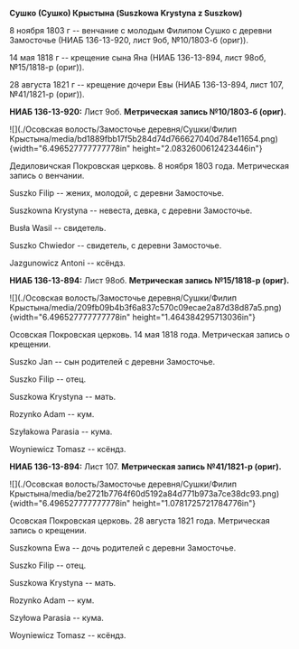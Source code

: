 **Сушко (Сушко) Крыстына (Suszkowa Krystyna z Suszkow)**

8 ноября 1803 г -- венчание с молодым Филипом Сушко с деревни Замосточье
(НИАБ 136-13-920, лист 9об, №10/1803-б (ориг)).

14 мая 1818 г -- крещение сына Яна (НИАБ 136-13-894, лист 98об,
№15/1818-р (ориг)).

28 августа 1821 г -- крещение дочери Евы (НИАБ 136-13-894, лист 107,
№41/1821-р (ориг)).

**НИАБ 136-13-920:** Лист 9об. **Метрическая запись №10/1803-б (ориг).**

![](./Осовская волость/Замосточье деревня/Сушки/Филип Крыстына/media/bd1889fbb17f5b284d74d766627040d784e11654.png){width="6.496527777777778in"
height="2.0832600612423446in"}

Дедиловичская Покровская церковь. 8 ноября 1803 года. Метрическая запись
о венчании.

Suszko Filip -- жених, молодой, с деревни Замосточье.

Suszkowna Krystyna -- невеста, девка, с деревни Замосточье.

Busła Wasil -- свидетель.

Suszko Chwiedor -- свидетель, с деревни Замосточье.

Jazgunowicz Antoni -- ксёндз.

**НИАБ 136-13-894:** Лист 98об. **Метрическая запись №15/1818-р
(ориг).**

![](./Осовская волость/Замосточье деревня/Сушки/Филип Крыстына/media/209fb09b4b3f6a837c570c09ecae2a87d38d87a5.png){width="6.496527777777778in"
height="1.464384295713036in"}

Осовская Покровская церковь. 14 мая 1818 года. Метрическая запись о
крещении.

Suszko Jan -- сын родителей с деревни Замосточье.

Suszko Filip -- отец.

Suszkowa Krystyna -- мать.

Rozynko Adam -- кум.

Szyłakowa Parasia -- кума.

Woyniewicz Tomasz -- ксёндз.

**НИАБ 136-13-894:** Лист 107. **Метрическая запись №41/1821-р (ориг).**

![](./Осовская волость/Замосточье деревня/Сушки/Филип Крыстына/media/be2721b7764f60d5192a84d771b973a7ce38dc93.png){width="6.496527777777778in"
height="1.0781725721784776in"}

Осовская Покровская церковь. 28 августа 1821 года. Метрическая запись о
крещении.

Suszkowna Ewa -- дочь родителей с деревни Замосточье.

Suszko Filip -- отец.

Suszkowa Krystyna -- мать.

Rozynko Adam -- кум.

Szyłowa Parasia -- кума.

Woyniewicz Tomasz -- ксёндз.
